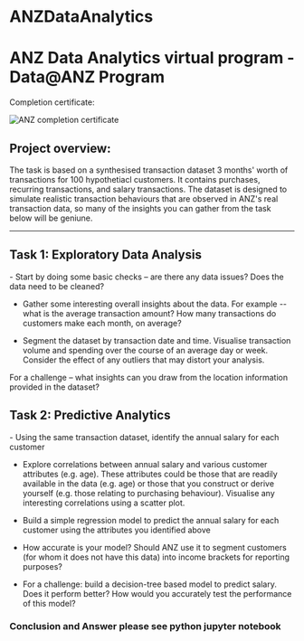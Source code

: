# ANZDataAnalytics
<h1>ANZ Data Analytics virtual program - Data@ANZ Program</h1>

Completion certificate:

![ANZ completion certificate](https://user-images.githubusercontent.com/62959983/122744003-ed378e80-d2ca-11eb-9f9e-1151ef05363e.png)

<h2>Project overview:</h2>
The task is based on a synthesised transaction dataset 3 months' worth of transactions for 100 hypothetiacl customers. It contains purchases, recurring transactions, and salary transactions.
The dataset is designed to simulate realistic transaction behaviours that are observed in ANZ's real transaction data, so many of the insights you can gather from the task below will be geniune.

---------------------------------------------------------------------------------------------------------------------------------------------------------------------------------------------------
<h2>Task 1: Exploratory Data Analysis</h2>
- Start by doing some basic checks – are there any data issues? Does the data need to be cleaned?

- Gather some interesting overall insights about the data. For example -- what is the average transaction amount? How many transactions do customers make each month, on average?

- Segment the dataset by transaction date and time. Visualise transaction volume and spending over the course of an average day or week. Consider the effect of any outliers that may distort your analysis.

For a challenge – what insights can you draw from the location information provided in the dataset?

<h2>Task 2: Predictive Analytics</h2>
- Using the same transaction dataset, identify the annual salary for each customer

- Explore correlations between annual salary and various customer attributes (e.g. age). These attributes could be those that are readily available in the data (e.g. age) or those that you construct or derive yourself (e.g. those relating to purchasing behaviour). Visualise any interesting correlations using a scatter plot.

- Build a simple regression model to predict the annual salary for each customer using the attributes you identified above

- How accurate is your model? Should ANZ use it to segment customers (for whom it does not have this data) into income brackets for reporting purposes?

- For a challenge: build a decision-tree based model to predict salary. Does it perform better? How would you accurately test the performance of this model?

<h3>Conclusion and Answer please see python jupyter notebook</h3>
